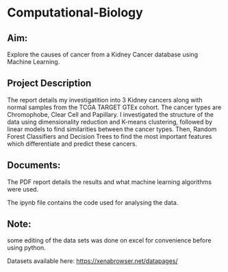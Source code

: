 # Computational-Biology

## Aim: 
Explore the causes of cancer from a Kidney Cancer database using Machine Learning.

## Project Description
The report details my investigatition into 3 Kidney cancers along with normal samples from the TCGA TARGET GTEx cohort. The cancer types are Chromophobe, Clear Cell and Papillary. I investigated the structure of the data using dimensionality reduction and K-means clustering, followed by linear models to find similarities between the cancer types. Then, Random Forest Classifiers and Decision Trees to find the most important features which differentiate and predict these cancers. 

## Documents:

The PDF report details the results and what machine learning algorithms were used. 

The ipynb file contains the code used for analysing the data. 

## Note: 
some editing of the data sets was done on excel for convenience before using python.

Datasets available here: https://xenabrowser.net/datapages/
